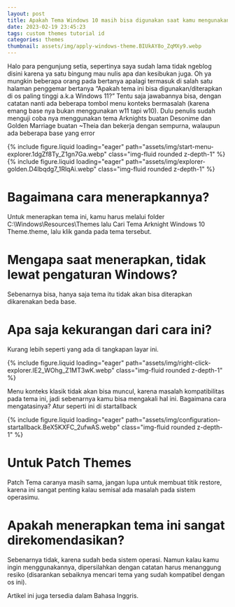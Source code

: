 ```yaml
---
layout: post
title: Apakah Tema Windows 10 masih bisa digunakan saat kamu mengunakan Windows 11?
date: 2023-02-19 23:45:23
tags: custom themes tutorial id
categories: themes
thumbnail: assets/img/apply-windows-theme.BIUkAY8o_ZqMXy9.webp
---
```


Halo para pengunjung setia, sepertinya saya sudah lama tidak ngeblog disini karena ya satu bingung mau nulis apa dan kesibukan juga. Oh ya mungkin beberapa orang pada bertanya apalagi termasuk di salah satu halaman penggemar bertanya “Apakah tema ini bisa digunakan/diterapkan di os paling tinggi a.k.a Windows 11?” Tentu saja jawabannya bisa, dengan catatan nanti ada beberapa tombol menu konteks bermasalah (karena emang base nya bukan menggunakan w11 tapi w10). Dulu penulis sudah menguji coba nya menggunakan tema Arknights buatan Desonime dan Golden Marriage buatan ~Theia dan bekerja dengan sempurna, walaupun ada beberapa base yang error

<div class="row mt-3">
    <div class="col-sm mt-3 mt-md-0">
        {% include figure.liquid loading="eager" path="assets/img/start-menu-explorer.1dgZf8Ty_Z1gn7Ga.webp" class="img-fluid rounded z-depth-1" %}
    </div>
</div>

<div class="row mt-3">
    <div class="col-sm mt-3 mt-md-0">
        {% include figure.liquid loading="eager" path="assets/img/explorer-golden.D4Ibqdg7_1RlqAi.webp" class="img-fluid rounded z-depth-1" %}
    </div>
</div>

# Bagaimana cara menerapkannya? #
Untuk menerapkan tema ini, kamu harus melalui folder C:\Windows\Resources\Themes lalu Cari Tema Arknight Windows 10 Theme.theme, lalu klik ganda pada tema tersebut.

# Mengapa saat menerapkan, tidak lewat pengaturan Windows? #
Sebenarnya bisa, hanya saja tema itu tidak akan bisa diterapkan dikarenakan beda base.

# Apa saja kekurangan dari cara ini? #
Kurang lebih seperti yang ada di tangkapan layar ini.

<div class="row mt-3">
    <div class="col-sm mt-3 mt-md-0">
        {% include figure.liquid loading="eager" path="assets/img/right-click-explorer.IE2_WOhg_Z1MT3wK.webp" class="img-fluid rounded z-depth-1" %}
    </div>
</div>

Menu konteks klasik tidak akan bisa muncul, karena masalah kompatibilitas pada tema ini, jadi sebenarnya kamu bisa mengakali hal ini. Bagaimana cara mengatasinya? Atur seperti ini di startallback

<div class="row mt-3">
    <div class="col-sm mt-3 mt-md-0">
        {% include figure.liquid loading="eager" path="assets/img/configuration-startallback.BeX5KXFC_2ufwAS.webp" class="img-fluid rounded z-depth-1" %}
    </div>
</div>

# Untuk Patch Themes #
Patch Tema caranya masih sama, jangan lupa untuk membuat titik restore, karena ini sangat penting kalau semisal ada masalah pada sistem operasimu.

# Apakah menerapkan tema ini sangat direkomendasikan? #
Sebenarnya tidak, karena sudah beda sistem operasi. Namun kalau kamu ingin menggunakannya, dipersilahkan dengan catatan harus menanggung resiko (disarankan sebaiknya mencari tema yang sudah kompatibel dengan os ini).

Artikel ini juga tersedia dalam Bahasa Inggris.
